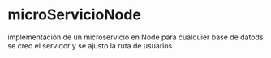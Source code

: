 # microServicioNode
implementación de un microservicio en Node para cualquier base de datods
se creo el servidor y se ajusto la ruta de usuarios
